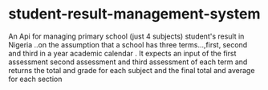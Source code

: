 # student-result-management-system
An Api for managing primary school  (just 4 subjects) student's result in Nigeria ..on the assumption that a school has three terms...,first, second and third in a year academic calendar 
. It expects an input of the first assessment second assessment and third assessment of each term and returns the total and grade for each subject and the final total and average for each section

